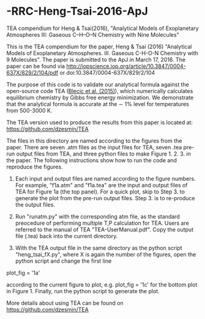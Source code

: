 # -RRC-Heng-Tsai-2016-ApJ
TEA compendium for Heng &amp; Tsai(2016), "Analytical Models of Exoplanetary Atmospheres III: Gaseous C–H–O–N Chemistry with Nine Molecules"

This is the TEA compendium for the paper, Heng & Tsai (2016) "Analytical Models of Exoplanetary Atmospheres. III. Gaseous C-H-O-N Chemistry with 9 Molecules". The paper is submitted to the ApJ in March 17, 2016.
The paper can be found via http://iopscience.iop.org/article/10.3847/0004-637X/829/2/104/pdf or doi:10.3847/0004-637X/829/2/104

The purpose of this code is to validate our analytical formula against the open-source code TEA ([Blecic et al. (2015)](https://arxiv.org/abs/1505.06392)), which numerically
calculates equilibrium chemistry by Gibbs free energy minimization. We demonstrate that the analytical formula is accurate at the ∼ 1% level for temperatures from 500-3000 K.

The TEA version used to produce the results from this paper is located at:
https://github.com/dzesmin/TEA

The files in this directory are named according to the figures from the paper.
There are seven .atm files as the input files for TEA, seven .tea pre-run output files from TEA, and three python files to make Figure 1. 2. 3. in the paper. The following instructions show how to run the code and reproduce the figures.


1. Each input and output files are named according to the figure numbers. For example, "f1a.atm" and "f1a.tea" are the input and output files of TEA for Figure 1a (the top panel). For a quick plot, skip to Step 3. to generate the plot from the pre-run output files. Step 3. is to re-produce the output files. 
 
2. Run "runatm.py" with the corresponding atm file, as the standard preocedure of performing multiple T,P calculation for TEA. Users are referred to the manual of TEA "TEA-UserManual.pdf". Copy the output file (.tea) back into the current directory.  

3. With the TEA output file in the same directory as the python script "heng_tsai_fX.py", where X is again the number of the figures, open the python script and change the first line 

plot_fig = '1a' 

according to the current figure to plot, e.g. plot_fig = '1c' for the bottom plot in Figure 1.
Finally, run the python script to generate the plot. 

More details about using TEA can be found on https://github.com/dzesmin/TEA